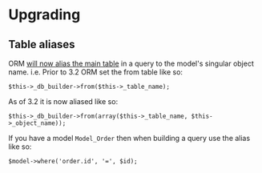 # Upgrading

## Table aliases

ORM [will now alias the main table](http://github.com/koseven/koseven/issues/4066) in a query to the model's singular object name.
i.e. Prior to 3.2 ORM set the from table like so:

	$this->_db_builder->from($this->_table_name);

As of 3.2 it is now aliased like so:

	$this->_db_builder->from(array($this->_table_name, $this->_object_name));

If you have a model `Model_Order` then when building a query use the alias like so:

	$model->where('order.id', '=', $id);
